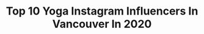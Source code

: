 ---
title: Top 10 Yoga Instagram Influencers In Vancouver In 2020
description: >-
  Find top yoga Instagram influencers in Vancouver in 2020. Most popular hashtags: #stayhome #yoga #photography #throwback.
platform: Instagram
profiles:
  - username: "689kerryjames689"
    fullname: >-
      Kerry James
    location: "Canada"
    followers: 70409
    engagement: 315
    commentsToLikes: 0.026279
    id: ck0w2vhvkqda20i19st242lcw
    verified: false
    hashtags: "#epichair, #creativity, #grateful, #midnight"
  - username: "amandaduplessisfit"
    fullname: >-
      Amanda
    location: "Canada"
    followers: 10220
    engagement: 938
    commentsToLikes: 0.102225
    id: ck5zk3ajjiqie0i148umapojy
    verified: false
    hashtags: "#lasenza, #nomakeup, #springstyle, #scrunchbutt"
  - username: "yoga_mami"
    fullname: >-
      Josephine Jacob
    location: "Canada"
    followers: 52614
    engagement: 372
    commentsToLikes: 0.105255
    id: ck13ajiagqog40i190xn8xljh
    verified: false
    hashtags: "#tiptoethursdays, #alostarsigns, #alovelymothersday"
  - username: "stylealiveafter55"
    fullname: >-
      Stylealiveafter55 By Renate
    location: "Canada"
    followers: 43574
    engagement: 186
    commentsToLikes: 0.086166
    id: ck6tuxa3tiy3r0j71zkdiqvcm
    verified: false
    hashtags: "#weekendvibes, #tomford, #yellowdress, #50plusstyle"
  - username: "carew_movement"
    fullname: >-
      Brian Carew
    location: "Canada"
    followers: 21491
    engagement: 246
    commentsToLikes: 0.114021
    id: ckaoqr24yjz140i78b1m4prcp
    verified: false
    hashtags: "#elevateyourstate, #locallyraised, #keepmoving, #pnw"
  - username: "nataliepastore"
    fullname: >-
      Ɲatalie♡
    location: "Canada"
    followers: 8107
    engagement: 815
    commentsToLikes: 0.029706
    id: ck8tdskb54m630j78rulbue5h
    verified: false
    hashtags: "#treepose, #stayhome, #brightside, #boredinthehouse"
  - username: "sarka_yoga"
    fullname: >-
      Sarka Kocicka ☀️ Yoga Teacher
    location: "Canada"
    followers: 62698
    engagement: 219
    commentsToLikes: 0.181147
    id: ck9wfvsx0qpoa0j78dkpl4h9z
    verified: false
    hashtags: "#pinchafallout, #handstand, #firelogpose, #yogatutorials"
  - username: "angharada.model"
    fullname: >-
      𝒜 𝓃 𝑔 𝒽 𝒶 𝓇 𝒶 𝒹 𝒶
    location: "Canada"
    followers: 29863
    engagement: 404
    commentsToLikes: 0.041464
    id: ck15tn028ivx00i19vaaw8j0q
    verified: false
    hashtags: "#oldschool, #authentic, #heart, #bnwplanet"
  - username: "heikekuzminski"
    fullname: >-
      Heike Kuzminski
    location: "Canada"
    followers: 13316
    engagement: 642
    commentsToLikes: 0.044286
    id: ck14j8nnfj3s30i198ea8wvh5
    verified: false
    hashtags: "#kinglet, #opcweek1, #tofinobc, #pansies"
  - username: "kane.a.roberts"
    fullname: >-
      Kane Roberts
    location: "Canada"
    followers: 5167
    engagement: 1181
    commentsToLikes: 0.015194
    id: ck14hum06c81o0i196zr3n385
    verified: false
    hashtags: "#pitbull, #lighting, #stilllife, #slick"
---